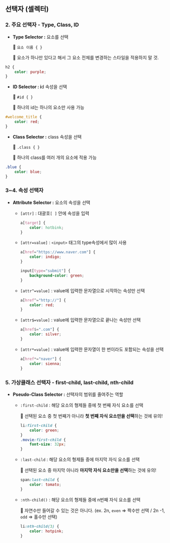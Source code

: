 ## 선택자 (셀렉터)

### 2. 주요 선택자 - Type, Class, ID

- **Type Selector :** 요소를 선택

    📎 `요소 이름 { }`

    📎 요소가 하나만 있다고 해서 그 요소 전체를 변경하는 스타일을 적용하지 말 것.

```css
h2 {
	color: purple;
}
```

- **ID Selector : i**d 속성을 선택

    📎 `#id { }`

    📎 하나의 id는 하나의 요소만 사용 가능

```css
#welcome_title {
	color: red;
}
```

- **Class Selector :** class 속성을 선택

    📎 `.class { }`

    📎 하나의 class를 여러 개의 요소에 적용 가능

```css
.blue {
	color: blue;
}
```

### 3~4. 속성 선택자

- **Attribute Selector :** 요소의 속성을 선택
    - `[attr]` : 대괄호`[ ]` 안에 속성을 입력

        ```css
        a[target] {
        	color: hotbink;
        }
        ```

    - `[attr=value]` : `<input>` 태그의 type속성에서 많이 사용

        ```css
        a[href="https://www.naver.com"] {
        	color: indigo;
        }

        input[type="submit"] {
        	background-color: green;
        }
        ```

    - `[attr^=value]` : value에 입력한 문자열으로 시작하는 속성만 선택

        ```css
        a[href^="http://"] {
        	color: red;
        }
        ```

    - `[attr$=value]` : value에 입력한 문자열으로 끝나는 속성만 선택

        ```css
        a[href$=".com"] {
        	color: silver;
        }
        ```

    - `[attr*=value]` : value에 입력한 문자열이 한 번이라도 포함되는 속성을 선택

        ```css
        a[href*="naver"] {
        	color: sienna;
        }
        ```

### 5. 가상클래스 선택자 - first-child, last-child, nth-child

- **Pseudo-Class Selector :** 선택자의 범위를 줄여주는 역할
    - `:first-child` : 해당 요소의 형제들 중에 첫 번째 자식 요소를 선택

        📎 선택된 요소 중 첫 번째가 아니라 **첫 번째 자식 요소만을 선택**하는 것에 유의!

        ```css
        li:first-child {
        	color: green;
        }
        .movie:first-child {
        	font-size: 32px;
        }
        ```

    - `:last-child` : 해당 요소의 형제들 중에 마지막 자식 요소를 선택

        📎 선택된 요소 중 마지막 아니라 **마지막 자식 요소만을 선택**하는 것에 유의!

        ```css
        span:last-child {
        	color: tomato;
        }
        ```

    - `:nth-child()` : 해당 요소의 형제들 중에 n번째 자식 요소를 선택

        📎 자연수만 들어갈 수 있는 것은 아니다. (ex. 2n, `even` ⇒ 짝수만 선택 / 2n -1, `odd` ⇒ 홀수만 선택)

        ```css
        li:nth-child(3) {
        	color: hotpink;
        }
        ```
